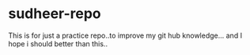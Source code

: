 # sudheer-repo
This is for just a practice repo..to improve my git hub knowledge...
 and I hope i should better than this..
